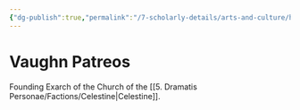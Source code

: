 ```yaml
---
{"dg-publish":true,"permalink":"/7-scholarly-details/arts-and-culture/history/historic-figures/vaughn-patreos/"}
---
```


# Vaughn Patreos

Founding Exarch of the Church of the [[5. Dramatis Personae/Factions/Celestine\|Celestine]]. 